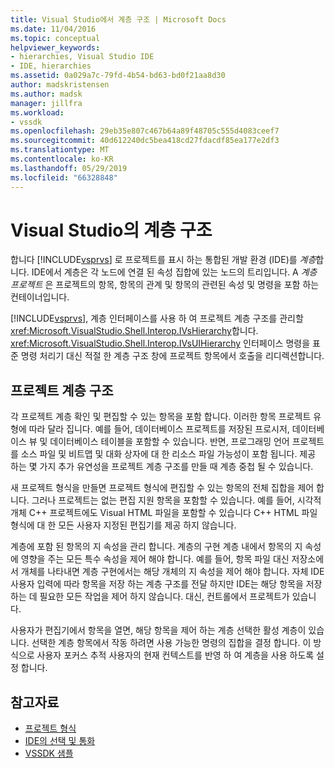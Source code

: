 ```yaml
---
title: Visual Studio에서 계층 구조 | Microsoft Docs
ms.date: 11/04/2016
ms.topic: conceptual
helpviewer_keywords:
- hierarchies, Visual Studio IDE
- IDE, hierarchies
ms.assetid: 0a029a7c-79fd-4b54-bd63-bd0f21aa8d30
author: madskristensen
ms.author: madsk
manager: jillfra
ms.workload:
- vssdk
ms.openlocfilehash: 29eb35e807c467b64a89f48705c555d4083ceef7
ms.sourcegitcommit: 40d612240dc5bea418cd27fdacdf85ea177e2df3
ms.translationtype: MT
ms.contentlocale: ko-KR
ms.lasthandoff: 05/29/2019
ms.locfileid: "66328848"
---
```

# <a name="hierarchies-in-visual-studio"></a>Visual Studio의 계층 구조
합니다 [!INCLUDE[vsprvs](../../code-quality/includes/vsprvs_md.md)] 로 프로젝트를 표시 하는 통합된 개발 환경 (IDE)를 *계층*합니다. IDE에서 계층은 각 노드에 연결 된 속성 집합에 있는 노드의 트리입니다. A *계층 프로젝트* 은 프로젝트의 항목, 항목의 관계 및 항목의 관련된 속성 및 명령을 포함 하는 컨테이너입니다.

 [!INCLUDE[vsprvs](../../code-quality/includes/vsprvs_md.md)], 계층 인터페이스를 사용 하 여 프로젝트 계층 구조를 관리할 <xref:Microsoft.VisualStudio.Shell.Interop.IVsHierarchy>합니다. <xref:Microsoft.VisualStudio.Shell.Interop.IVsUIHierarchy> 인터페이스 명령을 표준 명령 처리기 대신 적절 한 계층 구조 창에 프로젝트 항목에서 호출을 리디렉션합니다.

## <a name="project-hierarchies"></a>프로젝트 계층 구조
 각 프로젝트 계층 확인 및 편집할 수 있는 항목을 포함 합니다. 이러한 항목 프로젝트 유형에 따라 달라 집니다. 예를 들어, 데이터베이스 프로젝트를 저장된 프로시저, 데이터베이스 뷰 및 데이터베이스 테이블을 포함할 수 있습니다. 반면, 프로그래밍 언어 프로젝트를 소스 파일 및 비트맵 및 대화 상자에 대 한 리소스 파일 가능성이 포함 됩니다. 제공 하는 몇 가지 추가 유연성을 프로젝트 계층 구조를 만들 때 계층 중첩 될 수 있습니다.

 새 프로젝트 형식을 만들면 프로젝트 형식에 편집할 수 있는 항목의 전체 집합을 제어 합니다. 그러나 프로젝트는 없는 편집 지원 항목을 포함할 수 있습니다. 예를 들어, 시각적 개체 C++ 프로젝트에도 Visual HTML 파일을 포함할 수 있습니다 C++ HTML 파일 형식에 대 한 모든 사용자 지정된 편집기를 제공 하지 않습니다.

 계층에 포함 된 항목의 지 속성을 관리 합니다. 계층의 구현 계층 내에서 항목의 지 속성에 영향을 주는 모든 특수 속성을 제어 해야 합니다. 예를 들어, 항목 파일 대신 저장소에서 개체를 나타내면 계층 구현에서는 해당 개체의 지 속성을 제어 해야 합니다. 자체 IDE 사용자 입력에 따라 항목을 저장 하는 계층 구조를 전달 하지만 IDE는 해당 항목을 저장 하는 데 필요한 모든 작업을 제어 하지 않습니다. 대신, 컨트롤에서 프로젝트가 있습니다.

 사용자가 편집기에서 항목을 열면, 해당 항목을 제어 하는 계층 선택한 활성 계층이 있습니다. 선택한 계층 항목에서 작동 하려면 사용 가능한 명령의 집합을 결정 합니다. 이 방식으로 사용자 포커스 추적 사용자의 현재 컨텍스트를 반영 하 여 계층을 사용 하도록 설정 합니다.

## <a name="see-also"></a>참고자료
- [프로젝트 형식](../../extensibility/internals/project-types.md)
- [IDE의 선택 및 통화](../../extensibility/internals/selection-and-currency-in-the-ide.md)
- [VSSDK 샘플](https://aka.ms/vs2015sdksamples)
